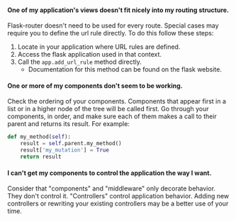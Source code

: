 #### One of my application's views doesn't fit nicely into my routing structure.

Flask-router doesn't need to be used for every route. Special cases may require you to define the url rule directly. To do this follow these steps:

1. Locate in your application where URL rules are defined.
2. Access the flask application used in that context.
3. Call the `app.add_url_rule` method directly.
    * Documentation for this method can be found on the flask website.

#### One or more of my components don't seem to be working.

Check the ordering of your components. Components that appear first in a list or in a higher node of the tree will be called first. Go through your components, in order, and make sure each of them makes a call to their parent and returns its result. For example:

```python
def my_method(self):
    result = self.parent.my_method()
    result['my_mutation'] = True
    return result
```

#### I can't get my components to control the application the way I want.

Consider that "components" and "middleware" only decorate behavior. They don't control it. "Controllers" control application behavior. Adding new controllers or rewriting your existing controllers may be a better use of your time.